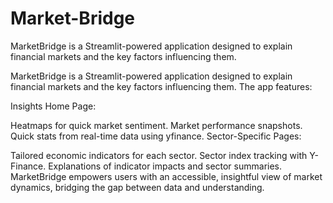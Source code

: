 # Market-Bridge
MarketBridge is a Streamlit-powered application designed to explain financial markets and the key factors influencing them.

MarketBridge is a Streamlit-powered application designed to explain financial markets and the key factors influencing them. The app features:

Insights Home Page:

Heatmaps for quick market sentiment.
Market performance snapshots.
Quick stats from real-time data using yfinance.
Sector-Specific Pages:

Tailored economic indicators for each sector.
Sector index tracking with Y-Finance.
Explanations of indicator impacts and sector summaries.
MarketBridge empowers users with an accessible, insightful view of market dynamics, bridging the gap between data and understanding.
